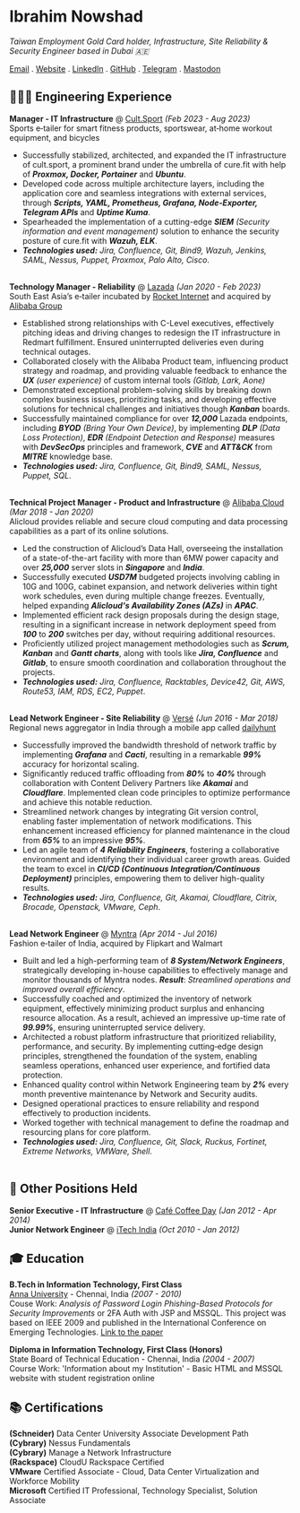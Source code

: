 # Ibrahim Nowshad

_Taiwan Employment Gold Card holder, Infrastructure, Site Reliability & Security Engineer based in Dubai 🇦🇪_<br>

[Email](mailto:cv@ibn.slmail.me) . [Website](https://ibnunowshad.com/) . [LinkedIn](https://linkedin.com/in/ibnunowshad/) . [GitHub](https://github.com/ibnunowshad/) . [Telegram](https://t.me/ibnunowshad/) . [Mastodon](https://mastodon.social/@ibnunowshad)

## 👩🏼‍💻 Engineering Experience

**Manager - IT Infrastructure** @ [Cult.Sport](https://cultsport.com/) _(Feb 2023 - Aug 2023)_ <br>
Sports e‐tailer for smart fitness products, sportswear, at‐home workout equipment, and bicycles
- Successfully stabilized, architected, and expanded the IT infrastructure of cult.sport, a prominent brand under the umbrella of cure.fit with help of **_Proxmox, Docker, Portainer_** and **_Ubuntu_**.
- Developed code across multiple architecture layers, including the application core and seamless integrations with external services, through **_Scripts, YAML, Prometheus, Grafana, Node-Exporter, Telegram APIs_** and **_Uptime Kuma_**.
- Spearheaded the implementation of a cutting-edge **_SIEM_** _(Security information and event management)_ solution to enhance the security posture of cure.fit with **_Wazuh, ELK_**.
- **_Technologies used:_** _Jira, Confluence, Git, Bind9, Wazuh, Jenkins, SAML, Nessus, Puppet, Proxmox, Palo Alto, Cisco_.
<br><br>

**Technology Manager - Reliability** @ [Lazada](https://lazada.com/) _(Jan 2020 - Feb 2023)_ <br>
South East Asia’s e‐tailer incubated by [Rocket Internet](https://www.rocket-internet.com) and acquired by [Alibaba Group](https://www.alibabagroup.com)
- Established strong relationships with C-Level executives, effectively pitching ideas and driving changes to redesign the IT infrastructure in Redmart fulfillment. Ensured uninterrupted deliveries even during technical outages.
- Collaborated closely with the Alibaba Product team, influencing product strategy and roadmap, and providing valuable feedback to enhance the **_UX_** _(user experience)_ of custom internal tools _(Gitlab, Lark, Aone)_
- Demonstrated exceptional problem-solving skills by breaking down complex business issues, prioritizing tasks, and developing effective solutions for technical challenges and initiatives though **_Kanban_** boards.
- Successfully maintained compliance for over **_12,000_** Lazada endpoints, including **_BYOD_** _(Bring Your Own Device)_, by implementing **_DLP_** _(Data Loss Protection)_, **_EDR_** _(Endpoint Detection and Response)_ measures with **_DevSecOps_** principles and framework, **_CVE_** and **_ATT&CK_** from  **_MITRE_** knowledge base.
- **_Technologies used:_** _Jira, Confluence, Git, Bind9, SAML, Nessus, Puppet, SQL_.
<br><br>

**Technical Project Manager - Product and Infrastructure** @ [Alibaba Cloud](https://alibabacloud.com/) _(Mar 2018 - Jan 2020)_ <br>
Alicloud provides reliable and secure cloud computing and data processing capabilities as a part of its online solutions.
- Led the construction of Alicloud’s Data Hall, overseeing the installation of a state-of-the-art facility with more than 6MW power capacity and over **_25,000_** server slots in **_Singapore_** and **_India_**.
- Successfully executed **_USD7M_** budgeted projects involving cabling in 10G and 100G, cabinet expansion, and network deliveries within tight work schedules, even during multiple change freezes. Eventually, helped expanding **_Alicloud's Availability Zones (AZs)_** in **_APAC_**.
- Implemented efficient rack design proposals during the design stage, resulting in a significant increase in network deployment speed from **_100_** to **_200_** switches per day, without requiring additional resources.
- Proficiently utilized project management methodologies such as **_Scrum, Kanban_** and **_Gantt charts_**, along with tools like **_Jira, Confluence_** and **_Gitlab_**, to ensure smooth coordination and collaboration throughout the projects.
- **_Technologies used:_** _Jira, Confluence, Racktables, Device42, Git, AWS, Route53, IAM, RDS, EC2, Puppet_.
<br><br>

**Lead Network Engineer - Site Reliability** @ [Versé](https://www.verse.in/) _(Jun 2016 - Mar 2018)_ <br>
Regional news aggregator in India through a mobile app called [dailyhunt](https://dailyhunt.in)
- Successfully improved the bandwidth threshold of network traffic by implementing **_Grafana_** and **_Cacti_**, resulting in a remarkable **_99%_** accuracy for horizontal scaling.
- Significantly reduced traffic offloading from **_80%_** to **_40%_** through collaboration with Content Delivery Partners like **_Akamai_** and **_Cloudflare_**. Implemented clean code principles to optimize performance and achieve this notable reduction.
- Streamlined network changes by integrating Git version control, enabling faster implementation of network modifications. This enhancement increased efficiency for planned maintenance in the cloud from **_65%_** to an impressive **_95%_**.
- Led an agile team of **_4 Reliability Engineers_**, fostering a collaborative environment and identifying their individual career growth areas. Guided the team to excel in **_CI/CD (Continuous Integration/Continuous Deployment)_** principles, empowering them to deliver high-quality results.
- **_Technologies used:_** _Jira, Confluence, Git, Akamai, Cloudflare, Citrix, Brocade, Openstack, VMware, Ceph_.
<br><br>

**Lead Network Engineer** @ [Myntra](https://myntra.com) _(Apr 2014 - Jul 2016)_ <br>
Fashion e‐tailer of India, acquired by Flipkart and Walmart
- Built and led a high-performing team of **_8 System/Network Engineers_**, strategically developing in-house capabilities to effectively manage and monitor thousands of Myntra nodes. **_Result_**: _Streamlined operations and improved overall efficiency_.
- Successfully coached and optimized the inventory of network equipment, effectively minimizing product surplus and enhancing resource allocation. As a result, achieved an impressive up-time rate of **_99.99%_**, ensuring uninterrupted service delivery.
- Architected a robust platform infrastructure that prioritized reliability, performance, and security. By implementing cutting‐edge design principles, strengthened the foundation of the system, enabling seamless operations, enhanced user experience, and fortified data protection.
- Enhanced quality control within Network Engineering team by **_2%_** every month preventive maintenance by Network and Security audits.
- Designed operational practices to ensure reliability and respond effectively to production incidents.
- Worked together with technical management to define the roadmap and resourcing plans for core platform.
-  **_Technologies used:_** _Jira, Confluence, Git, Slack, Ruckus, Fortinet, Extreme Networks, VMWare, Shell_.
<br><br>

## 🚀 Other Positions Held

**Senior Executive - IT Infrastructure** @ [Café Coffee Day](https://cafecoffeeday.com) _(Jan 2012 - Apr 2014)_ <br>
**Junior Network Engineer** @ [iTech India](https://itechind.com) _(Oct 2010 - Jan 2012)_

## 🎓 Education

**B.Tech in Information Technology, First Class** <br>
[Anna University](https://www.annauniv.edu/) - Chennai, India _(2007 - 2010)_ <br>
Couse Work: _Analysis of Password Login Phishing-Based Protocols for Security Improvements_ or 2FA Auth with JSP and MSSQL. This project was based on IEEE 2009 and published in the International Conference on Emerging Technologies. [Link to the paper](https://ieeexplore.ieee.org/document/5353144)

**Diploma in Information Technology, First Class (Honors)** <br>
State Board of Technical Education - Chennai, India _(2004 - 2007)_ <br>
Course Work: 'Information about my Institution' - Basic HTML and MSSQL website with student registration online

## 📚 Certifications

**(Schneider)** Data Center University Associate Development Path <br>
**(Cybrary)** Nessus Fundamentals <br>
**(Cybrary)** Manage a Network Infrastructure <br>
**(Rackspace)** CloudU Rackspace Certified <br>
**VMware** Certified Associate - Cloud, Data Center Virtualization and Workforce Mobility <br>
**Microsoft** Certified IT Professional, Technology Specialist, Solution Associate